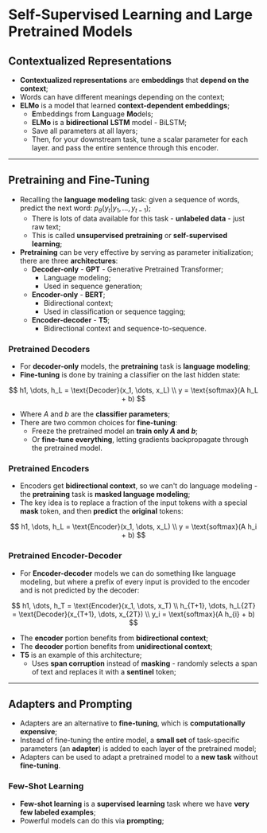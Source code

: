 # Self-Supervised Learning and Large Pretrained Models

## Contextualized Representations

* **Contextualized representations** are **embeddings** that **depend on the context**;
* Words can have different meanings depending on the context;
* **ELMo** is a model that learned **context-dependent embeddings**;
  * **E**mbeddings from **L**anguage **Mo**dels;
  * **ELMo** is a **bidirectional** **LSTM** model - BiLSTM;
  * Save all parameters at all layers;
  * Then, for your downstream task, tune a scalar parameter for each layer. and pass the entire sentence through this encoder.

---

## Pretraining and Fine-Tuning

* Recalling the **language modeling** task: given a sequence of words, predict the next word: $p_\theta(y_t | y_1, \dots, y_{t-1})$;
  * There is lots of data available for this task - **unlabeled data** - just raw text;
  * This is called **unsupervised pretraining** or **self-supervised learning**;
* **Pretraining** can be very effective by serving as parameter initialization; there are three **architectures**:
  * **Decoder-only** - **GPT** - Generative Pretrained Transformer;
    * Language modeling;
    * Used in sequence generation;
  * **Encoder-only** - **BERT**;
    * Bidirectional context;
    * Used in classification or sequence tagging;
  * **Encoder-decoder** - **T5**;
    * Bidirectional context and sequence-to-sequence.

### Pretrained Decoders

* For **decoder-only** models, the **pretraining** task is **language modeling**;
* **Fine-tuning** is done by training a classifier on the last hidden state:

$$
h1, \dots, h_L = \text{Decoder}(x_1, \dots, x_L) \\
y = \text{softmax}(A h_L + b)
$$

* Where $A$ and $b$ are the **classifier parameters**;
* There are two common choices for **fine-tuning**:
  * Freeze the pretrained model an **train only $A$ and $b$**;
  * Or **fine-tune everything**, letting gradients backpropagate through the pretrained model.

### Pretrained Encoders

* Encoders get **bidirectional context**, so we can't do language modeling - the **pretraining** task is **masked language modeling**;
* The key idea is to replace a fraction of the input tokens with a special **mask** token, and then **predict** the **original** tokens:

$$
h1, \dots, h_L = \text{Encoder}(x_1, \dots, x_L) \\
y = \text{softmax}(A h_i + b)
$$

### Pretrained Encoder-Decoder

* For **Encoder-decoder** models we can do something like language modeling, but where a prefix of every input is provided to the encoder and is not predicted by the decoder:

$$
h1, \dots, h_T = \text{Encoder}(x_1, \dots, x_T) \\
h_{T+1}, \dots, h_L{2T} = \text{Decoder}(x_{T+1}, \dots, x_{2T}) \\
y_i = \text{softmax}(A h_{i} + b)
$$

* The **encoder** portion benefits from **bidirectional context**;
* The **decoder** portion benefits from **unidirectional context**;
* **T5** is an example of this architecture;
  * Uses **span corruption** instead of **masking** - randomly selects a span of text and replaces it with a **sentinel** token;

---

## Adapters and Prompting

* Adapters are an alternative to **fine-tuning**, which is **computationally expensive**;
* Instead of fine-tuning the entire model, a **small set** of task-specific parameters (an **adapter**) is added to each layer of the pretrained model;
* Adapters can be used to adapt a pretrained model to a **new task** without **fine-tuning**.

### Few-Shot Learning

* **Few-shot learning** is a **supervised learning** task where we have **very few labeled examples**;
* Powerful models can do this via **prompting**;